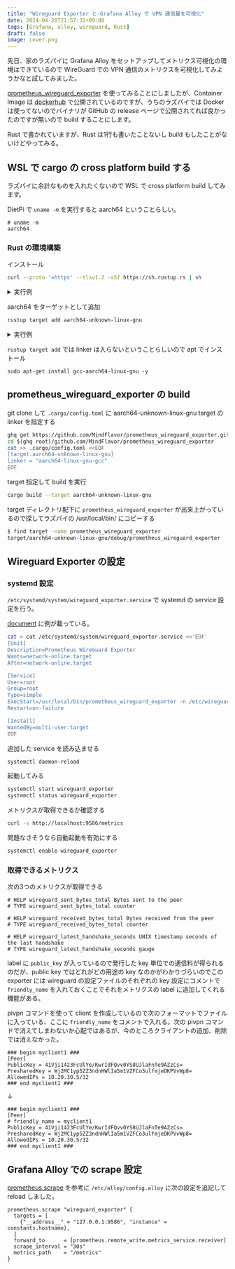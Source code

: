 ```yaml
---
title: "Wireguard Exporter と Grafana Alloy で VPN 通信量を可視化"
date: 2024-04-28T21:57:31+09:00
tags: [Grafana, alloy, wireguard, Rust]
draft: false
image: cover.png
---
```

先日、家のラズパイに Grafana Alloy をセットアップしてメトリクス可視化の環境はできているので WireGuard での VPN 通信のメトリクスを可視化してみようかなと試してみました。

[prometheus_wireguard_exporter](https://github.com/MindFlavor/prometheus_wireguard_exporter) を使ってみることにしましたが、Container Image は [dockerhub](https://hub.docker.com/r/mindflavor/prometheus-wireguard-exporter) で公開されているのですが、うちのラズパイでは Docker は使ってないのでバイナリが GitHub の release ページで公開されてれば良かったのですが無いので build することにします。

Rust で書かれていますが、Rust は1行も書いたことないし build もしたことがないけどやってみる。

## WSL で cargo の cross platform build する

ラズパイに余計なものを入れたくないので WSL で cross platform build してみます。

DietPi で `uname -m` を実行すると aarch64 ということらしい。

```
# uname -m
aarch64
```

### Rust の環境構築

インストール

```bash
curl --proto '=https' --tlsv1.2 -sSf https://sh.rustup.rs | sh
```

<details>
<summary>実行例</summary>

```
$ curl --proto '=https' --tlsv1.2 -sSf https://sh.rustup.rs | sh
info: downloading installer

Welcome to Rust!

This will download and install the official compiler for the Rust
programming language, and its package manager, Cargo.

Rustup metadata and toolchains will be installed into the Rustup
home directory, located at:

  /home/yteraoka/.rustup

This can be modified with the RUSTUP_HOME environment variable.

The Cargo home directory is located at:

  /home/yteraoka/.cargo

This can be modified with the CARGO_HOME environment variable.

The cargo, rustc, rustup and other commands will be added to
Cargo's bin directory, located at:

  /home/yteraoka/.cargo/bin

This path will then be added to your PATH environment variable by
modifying the profile files located at:

  /home/yteraoka/.profile
  /home/yteraoka/.bashrc
  /home/yteraoka/.zshenv

You can uninstall at any time with rustup self uninstall and
these changes will be reverted.

Current installation options:


   default host triple: x86_64-unknown-linux-gnu
     default toolchain: stable (default)
               profile: default
  modify PATH variable: yes

1) Proceed with standard installation (default - just press enter)
2) Customize installation
3) Cancel installation
>

info: profile set to 'default'
info: default host triple is x86_64-unknown-linux-gnu
info: syncing channel updates for 'stable-x86_64-unknown-linux-gnu'
info: latest update on 2024-04-09, rust version 1.77.2 (25ef9e3d8 2024-04-09)
info: downloading component 'cargo'
info: downloading component 'clippy'
info: downloading component 'rust-docs'
 14.9 MiB /  14.9 MiB (100 %)   8.3 MiB/s in  1s ETA:  0s
info: downloading component 'rust-std'
 24.3 MiB /  24.3 MiB (100 %)   8.3 MiB/s in  3s ETA:  0s
info: downloading component 'rustc'
 60.3 MiB /  60.3 MiB (100 %)   8.2 MiB/s in  8s ETA:  0s
info: downloading component 'rustfmt'
info: installing component 'cargo'
info: installing component 'clippy'
info: installing component 'rust-docs'
 14.9 MiB /  14.9 MiB (100 %)   6.0 MiB/s in  2s ETA:  0s
info: installing component 'rust-std'
 24.3 MiB /  24.3 MiB (100 %)   9.9 MiB/s in  2s ETA:  0s
info: installing component 'rustc'
 60.3 MiB /  60.3 MiB (100 %)  11.6 MiB/s in  5s ETA:  0s
info: installing component 'rustfmt'
info: default toolchain set to 'stable-x86_64-unknown-linux-gnu'

  stable-x86_64-unknown-linux-gnu installed - rustc 1.77.2 (25ef9e3d8 2024-04-09)


Rust is installed now. Great!

To get started you may need to restart your current shell.
This would reload your PATH environment variable to include
Cargo's bin directory ($HOME/.cargo/bin).

To configure your current shell, you need to source
the corresponding env file under $HOME/.cargo.

This is usually done by running one of the following (note the leading DOT):
. "$HOME/.cargo/env"            # For sh/bash/zsh/ash/dash/pdksh
source "$HOME/.cargo/env.fish"  # For fish
```

</details>

aarch64 をターゲットとして追加

```bash
rustup target add aarch64-unknown-linux-gnu
```

<details>
<summary>実行例</summary>

```
$ rustup target add aarch64-unknown-linux-gnu
info: downloading component 'rust-std' for 'aarch64-unknown-linux-gnu'
info: installing component 'rust-std' for 'aarch64-unknown-linux-gnu'
 29.9 MiB /  29.9 MiB (100 %)  16.7 MiB/s in  1s ETA:  0s
```

</details>

`rustup target add` では linker は入らないということらしいので apt でインストール

```
sudo apt-get install gcc-aarch64-linux-gnu -y
```

## prometheus\_wireguard\_exporter の build

git clone して `.cargo/config.toml` に aarch64-unknown-linux-gnu target の linker を指定する

```bash
ghq get https://github.com/MindFlavor/prometheus_wireguard_exporter.git
cd $(ghq root)/github.com/MindFlavor/prometheus_wireguard_exporter
cat >> .cargo/config.toml <<EOF
[target.aarch64-unknown-linux-gnu]
linker = "aarch64-linux-gnu-gcc"
EOF
```

target 指定して build を実行

```bash
cargo build --target aarch64-unknown-linux-gnu
```

target ディレクトリ配下に `prometheus_wireguard_exporter` が出来上がっているので探してラズパイの /usr/local/bin/ にコピーする

```bash
$ find target -name prometheus_wireguard_exporter
target/aarch64-unknown-linux-gnu/debug/prometheus_wireguard_exporter
```

## Wireguard Exporter の設定

### systemd 設定

`/etc/systemd/system/wireguard_exporter.service` で systemd の service 設定を行う。

[document](https://mindflavor.github.io/prometheus_wireguard_exporter/) に例が載っている。

```bash
cat > cat /etc/systemd/system/wireguard_exporter.service <<'EOF'
[Unit]
Description=Prometheus WireGuard Exporter
Wants=network-online.target
After=network-online.target

[Service]
User=root
Group=root
Type=simple
ExecStart=/usr/local/bin/prometheus_wireguard_exporter -n /etc/wireguard/wg0.conf -i wg0
Restart=on-failure

[Install]
WantedBy=multi-user.target
EOF
```

追加した service を読み込ませる

```bash
systemctl daemon-reload
```

起動してみる

```bash
systemctl start wireguard_exporter
systemctl status wireguard_exporter
```

メトリクスが取得できるか確認する

```bash
curl -s http://localhost:9586/metrics
```

問題なさそうなら自動起動を有効にする

```bash
systemctl enable wireguard_exporter
```

### 取得できるメトリクス

次の3つのメトリクスが取得できる

```
# HELP wireguard_sent_bytes_total Bytes sent to the peer
# TYPE wireguard_sent_bytes_total counter

# HELP wireguard_received_bytes_total Bytes received from the peer
# TYPE wireguard_received_bytes_total counter

# HELP wireguard_latest_handshake_seconds UNIX timestamp seconds of the last handshake
# TYPE wireguard_latest_handshake_seconds gauge
```

label に `public_key` が入っているので発行した key 単位での通信料が得られるのだが、public key ではどれがどの用途の key なのかがわかりづらいのでこの exporter には wireguard の設定ファイルのそれぞれの key 設定にコメントで `friendly_name` を入れておくことでそれをメトリクスの label に追加してくれる機能がある。

pivpn コマンドを使って client を作成しているので次のフォーマットでファイルに入っている、ここに `friendly_name` をコメントで入れる。次の pivpn コマンドで消えてしまわないか心配ではあるが、今のところクライアントの追加、削除では消えなかった。

```
### begin myclient1 ###
[Peer]
PublicKey = 41Vji1423FcUlYe/KwrIdFQvv0YS8UJlaFnTe9AZzCs=
PresharedKey = Wj2MC1yp5ZZ3ndnHWlIa5m1VZFCo3ulfmjeDKPVvWp8=
AllowedIPs = 10.20.30.5/32
### end myclient1 ###
```

↓

```
### begin myclient1 ###
[Peer]
# friendly_name = myclient1
PublicKey = 41Vji1423FcUlYe/KwrIdFQvv0YS8UJlaFnTe9AZzCs=
PresharedKey = Wj2MC1yp5ZZ3ndnHWlIa5m1VZFCo3ulfmjeDKPVvWp8=
AllowedIPs = 10.20.30.5/32
### end myclient1 ###
```

## Grafana Alloy での scrape 設定

[prometheus.scrape](https://grafana.com/docs/alloy/latest/reference/components/prometheus.scrape/) を参考に `/etc/alloy/config.alloy` に次の設定を追記して reload しました。

```
prometheus.scrape "wireguard_exporter" {
  targets = [
    {"__address__" = "127.0.0.1:9586", "instance" = constants.hostname},
  ]
  forward_to      = [prometheus.remote_write.metrics_service.receiver]
  scrape_interval = "30s"
  metrics_path    = "/metrics"
}
```

